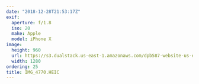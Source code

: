 ```yaml
---
date: "2018-12-28T21:53:17Z"
exif:
  aperture: f/1.8
  iso: 20
  make: Apple
  model: iPhone X
image:
  height: 960
  url: https://s3.dualstack.us-east-1.amazonaws.com/dpb587-website-us-east-1/asset/gallery/2018-colorado-winter-trip/906e6230-e286-3e3f-5ca6-b5c8f90f9aab~1280.jpg
  width: 1280
ordering: 25
title: IMG_4770.HEIC
---
```

